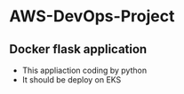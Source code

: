# AWS-DevOps-Project

## Docker flask application 

- This appliaction coding by python
- It should be deploy on EKS